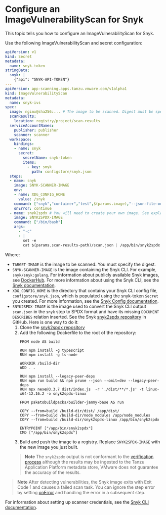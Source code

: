 
# Configure an ImageVulnerabilityScan for Snyk

This topic tells you how to configure an ImageVulnerabilityScan for Snyk. 

Use the following ImageVulnerabilityScan and secret configuration:

```yaml
apiVersion: v1
kind: Secret
metadata:
  name: snyk-token
stringData:
  snyk: |
    {"api": "SNYK-API-TOKEN"}
---
apiVersion: app-scanning.apps.tanzu.vmware.com/v1alpha1
kind: ImageVulnerabilityScan
metadata:
  name: snyk-ivs
spec:
  image: nginx@sha256:... # The image to be scanned. Digest must be specified.
  scanResults:
    location: registry/project/scan-results
  serviceAccountNames:
    publisher: publisher
    scanner: scanner
  workspace:
    bindings:
    - name: snyk
      secret:
        secretName: snyk-token
        items:
          - key: snyk
            path: configstore/snyk.json
  steps:
  - name: snyk
    image: SNYK-SCANNER-IMAGE
    env:
    - name: XDG_CONFIG_HOME
      value: /snyk
    command: ["snyk","container","test",$(params.image),"--json-file-output=$(params.scan-results-path)/scan.json"]
    onError: continue
  - name: snyk2spdx # You will need to create your own image. See explanation below.
    image: SNYK2SPDX-IMAGE
    command: ["/bin/bash"]
    args:
      - "-c"
      - |
        set -e
        cat $(params.scan-results-path)/scan.json | /app/bin/snyk2spdx --output=$(params.scan-results-path)/scan.spdx.json
```

Where:

- `TARGET-IMAGE` is the image to be scanned. You must specify the digest.
- `SNYK-SCANNER-IMAGE` is the image containing the Snyk CLI. For example, `snyk/snyk:golang`.
  For information about publicly available Snyk images, see [DockerHub](https://hub.docker.com/r/snyk/snyk).
  For more information about using the Snyk CLI, see the [Snyk documentation](https://docs.snyk.io/snyk-cli).
- `XDG_CONFIG_HOME` is the directory that contains your Snyk CLI config file, `configstore/snyk.json`,
  which is populated using the snyk-token `Secret` you created.
  For more information, see the [Snyk Config documentation](https://docs.snyk.io/snyk-cli/commands/config).
- `SNYK2SPDX-IMAGE` is the image used to convert the Snyk CLI output `scan.json` in the `snyk` step
  to SPDX format and have its missing `DOCUMENT DESCRIBES` relation inserted.
  See the Snyk [snyk2spdx repository](https://github.com/snyk-tech-services/snyk2spdx) in GitHub. Here is one way to do it:
    1. Clone the [snyk2spdx repository](https://github.com/snyk-tech-services/snyk2spdx)
    2. Add the following Dockerfile to the root of the repository:
        ```
        FROM node AS build

        RUN npm install -g typescript
        RUN npm install -g ts-node

        WORKDIR /build-dir
        ADD . .

        RUN npm install --legacy-peer-deps
        RUN npm run build && npm prune --json --omit=dev --legacy-peer-deps
        RUN npx nexe@3.3.7 dist/index.js  -r './dist/**/*.js' -t linux-x64-12.16.2 -o snyk2spdx-linux

        FROM paketobuildpacks/builder-jammy-base AS run

        COPY --from=build /build-dir/dist/ /app/dist/
        COPY --from=build /build-dir/node_modules /app/node_modules
        COPY --from=build /build-dir/snyk2spdx-linux /app/bin/snyk2spdx

        ENTRYPOINT ["/app/bin/snyk2spdx"]
        CMD ["/app/bin/snyk2spdx"]
        ```
    3. Build and push the image to a registry. Replace `SNYK2SPDX-IMAGE` with
      the new image you just built.
    > **Note** The `snyk2spdx` output is not conformant to the [verification process](./verify-app-scanning-supply-chain.hbs.md) although the results may be ingested to the Tanzu Application Platform metadata store, VMware does not guarantee the accuracy of the results.

> **Note** After detecting vulnerabilities, the Snyk image exits with Exit Code 1 and causes a failed scan task. You can ignore the step error by setting [onError](https://tekton.dev/docs/pipelines/tasks/#specifying-onerror-for-a-step) and handling the error in a subsequent step.

For information about setting up scanner credentials, see the [Snyk CLI documentation](https://docs.snyk.io/snyk-cli/commands/config).